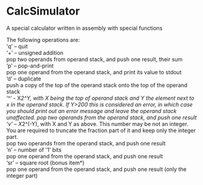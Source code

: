 # CalcSimulator
A special calculator written in assembly with special functions

The following operations are:  
'q’ – quit  
‘+’ – unsigned addition  
pop two operands from operand stack, and push one result, their sum  
‘p’ – pop-and-print  
pop one operand from the operand stack, and print its value to stdout  
‘d’ – duplicate  
push a copy of the top of the operand stack onto the top of the operand stack  
‘^’ - X*2^Y, with X being the top of operand stack and Y the element next to x in the operand stack. If Y>200 this is considered an error, in which case you should print out an error message and leave the operand stack unaffected.
pop two operands from the operand stack, and push one result  
‘v’ – X*2^(-Y), with X and Y as above. This number may be not an integer. You are required to truncate the fraction part of it and keep only the integer part.  
pop two operands from the operand stack, and push one result  
‘n’ – number of '1' bits  
pop one operand from the operand stack, and push one result  
‘sr’ – square root (bonus item*)  
pop one operand from the operand stack, and push one result (only the integer part)  
